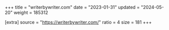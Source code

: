 +++
title = "writerbywriter.com"
date = "2023-01-31"
updated = "2024-05-20"
weight = 185312

[extra]
source = "https://writerbywriter.com/"
ratio = 4
size = 181
+++
